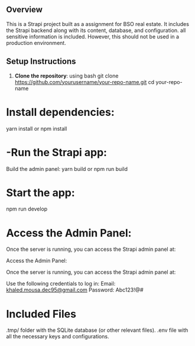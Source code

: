 
## Overview
This is a Strapi project built as a assignment for BSO real estate. It includes the Strapi backend along with its content, database, and configuration. all sensitive information is included. However, this should not be used in a production environment.
## Setup Instructions

1. **Clone the repository**:
   using bash
   git clone https://github.com/yourusername/your-repo-name.git
   cd your-repo-name

# Install dependencies:

yarn install
or
npm install



# -Run the Strapi app:

Build the admin panel:
yarn build
or
npm run build


# Start the app:

npm run develop


# Access the Admin Panel:


Once the server is running, you can access the Strapi admin panel at:

Access the Admin Panel:

Once the server is running, you can access the Strapi admin panel at:


Use the following credentials to log in:
Email: khaled.mousa.dec95@gmail.com
Password: Abc123!@#

# Included Files
.tmp/ folder with the SQLite database (or other relevant files).
.env file with all the necessary keys and configurations.








